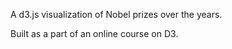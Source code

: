 A d3.js visualization of Nobel prizes over the years.

Built as a part of an online course on D3.


